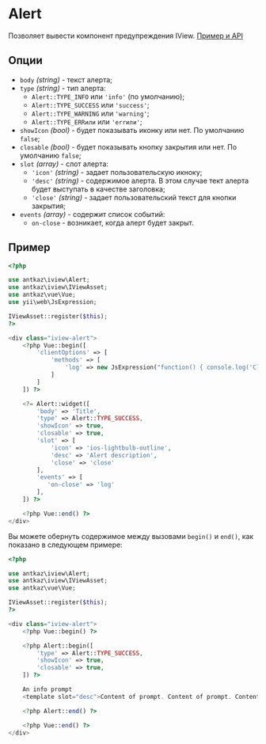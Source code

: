 # Alert

Позволяет вывести компонент предупреждения IView. [Пример и API](https://www.iviewui.com/components/alert-en)

## Опции

* `body` *(string)* - текст алерта;
* `type` *(string)* - тип алерта:
    * `Alert::TYPE_INFO` или `'info'` (по умолчанию);
    * `Alert::TYPE_SUCCESS` или `'success'`;
    * `Alert::TYPE_WARNING` или `'warning'`;
    * `Alert::TYPE_ERRили` или `'errили'`;
* `showIcon` *(bool)* - будет показывать иконку или нет. По умолчанию `false`;
* `closable` *(bool)* - будет показывать кнопку закрытия или нет. По умолчанию `false`;
* `slot` *(array)* - слот алерта:
    * `'icon'` *(string)* - задает пользовательскую икноку;
    * `'desc'` *(string)* - содержимое алерта. В этом случае тект алерта будет выступать в качестве заголовка;
    * `'close'` *(string)* - задает пользовательский текст для кнопки закрытия;
* `events` *(array)* - содержит список событий:
    * `on-close` - возникает, когда алерт будет закрыт.

## Пример

```php
<?php

use antkaz\iview\Alert;
use antkaz\iview\IViewAsset;
use antkaz\vue\Vue;
use yii\web\JsExpression;

IViewAsset::register($this);
?>

<div class="iview-alert">
    <?php Vue::begin([
        'clientOptions' => [
            'methods' => [
                'log' => new JsExpression("function() { console.log('Close alert') }")
            ]
        ]
    ]) ?>

    <?= Alert::widget([
        'body' => 'Title',
        'type' => Alert::TYPE_SUCCESS,
        'showIcon' => true,
        'closable' => true,
        'slot' => [
            'icon' => 'ios-lightbulb-outline',
            'desc' => 'Alert description',
            'close' => 'close'
        ],
        'events' => [
           'on-close' => 'log'
        ],
    ]) ?>

    <?php Vue::end() ?>
</div>
```


Вы можете обернуть содержимое между вызовами `begin()` и `end()`, как показано в следующем примере:

```php
<?php

use antkaz\iview\Alert;
use antkaz\iview\IViewAsset;
use antkaz\vue\Vue;

IViewAsset::register($this);
?>

<div class="iview-alert">
    <?php Vue::begin() ?>

    <?php Alert::begin([
        'type' => Alert::TYPE_SUCCESS,
        'showIcon' => true,
        'closable' => true,
    ]) ?>

    An info prompt
    <template slot="desc">Content of prompt. Content of prompt. Content of prompt. Content of prompt.</template>

    <?php Alert::end() ?>

    <?php Vue::end() ?>
</div>
```